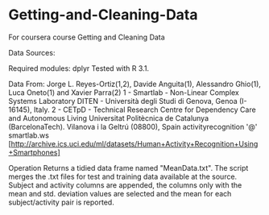 # Getting-and-Cleaning-Data
For coursera course Getting and Cleaning Data

Data Sources:

Required modules:
dplyr Tested with R 3.1.

Data From:
Jorge L. Reyes-Ortiz(1,2), Davide Anguita(1), Alessandro Ghio(1), Luca Oneto(1) and Xavier Parra(2) 1 - Smartlab - Non-Linear Complex Systems Laboratory DITEN - Università degli Studi di Genova, Genoa (I-16145), Italy. 2 - CETpD - Technical Research Centre for Dependency Care and Autonomous Living Universitat Politècnica de Catalunya (BarcelonaTech). Vilanova i la Geltrú (08800), Spain activityrecognition '@' smartlab.ws [http://archive.ics.uci.edu/ml/datasets/Human+Activity+Recognition+Using+Smartphones]

Operation
Returns a tidied data frame named "MeanData.txt". The script merges the .txt files for test and training data available at the source. Subject and activity columns are appended, the columns only with the mean and std. deviation values are selected and the mean for each subject/activity pair is reported.
